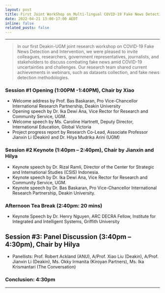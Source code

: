 ```yaml
---
layout: post
title: First Joint WorkShop on Multi-lingual COVID-19 Fake News Detection and Intervention
date: 2022-04-21 13:00-17:00 AEDT
inline: false
related_posts: false
---
```


***
<blockquote>
In our first Deakin-UGM joint research workshop on COVID-19 Fake News Detection and Intervention, we were pleased to invite colleagues, researchers, government representatives, journalists, and stakeholders to discuss combating fake news amid COVID-19 uncertainties and challenges. Our research team shared current achievements in webinars, such as datasets collection, and fake news detection methodologies.
</blockquote>

### Session #1 Opening (1:00PM -1:40PM), Chair by Xiao
- Welcome address by Prof. Bas Baskaran, Pro Vice-Chancellor International Research Partnership, Deakin University 
- Opening speech by Dr. Ika Dewi Ana, Vice Rector for Research and Community Service, UGM. 
- Welcome speech by Ms. Caroline Hartnett, Deputy Director, International Education, Global Victoria 
- Project progress report by Research Co-Lead, Associate Professor Jianxin Li (Deakin) and Dr. Hilya Mudrika Arini (UGM)  


### Session #2 Keynote (1:40pm – 2:40pm), Chair by Jianxin and Hilya 
- Keynote speech by Dr. Rizal Ramli, Director of the Center for Strategic and International Studies (CSIS) Indonesia. 
- Keynote speech by Dr. Ika Dewi Ana, Vice Rector for Research and Community Service, UGM. 
- Keynote speech by Dr. Bas Baskaran, Pro Vice-Chancellor International Research Partnership, Deakin University.

### Afternoon Tea Break (2:40pm: 20 mins)

- Keynote Speech by Dr. Henry Nguyen, ARC DECRA Fellow, Institute for Integrated and Intelligent Systems, Griffith University


## Session #3:  Panel Discussion (3:40pm – 4:30pm), Chair by Hilya

- Panellists: Prof. Robert Ackland (ANU), A/Prof. Xiao Liu (Deakin), A/Prof. Jianxin Li (Deakin), Ms. Okky Irmanita (Kiroyan Partners), Ms. Ika Krismantari (The Conversation)

### Conclusion: 4:30pm
***